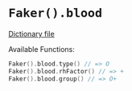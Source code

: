 # `Faker().blood`

[Dictionary file](../src/main/resources/locales/en/blood.yml)

Available Functions:  
```kotlin
Faker().blood.type() // => O
Faker().blood.rhFactor() // => +
Faker().blood.group() // => O+
```
